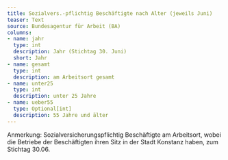 ```yaml
---
title: Sozialvers.-pflichtig Beschäftigte nach Alter (jeweils Juni)
teaser: Text
source: Bundesagentur für Arbeit (BA)
columns:
- name: jahr
  type: int
  description: Jahr (Stichtag 30. Juni)
  short: Jahr
- name: gesamt
  type: int
  description: am Arbeitsort gesamt
- name: unter25
  type: int
  description: unter 25 Jahre
- name: ueber55
  type: Optional[int]
  description: 55 Jahre und älter
---
```

Anmerkung: Sozialversicherungspflichtig Beschäftigte am Arbeitsort, wobei die Betriebe der Beschäftigten ihren Sitz in der Stadt Konstanz haben, zum Stichtag 30.06.
